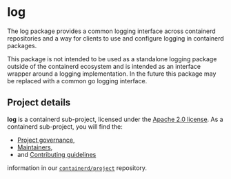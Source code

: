 # log

The log package provides a common logging interface across containerd repositories and a way for clients to use and configure logging in containerd packages.

This package is not intended to be used as a standalone logging package outside of the containerd ecosystem and is intended as an interface wrapper around a logging implementation.
In the future this package may be replaced with a common go logging interface.

## Project details

**log** is a containerd sub-project, licensed under the [Apache 2.0 license](./LICENSE).
As a containerd sub-project, you will find the:
 * [Project governance](https://github.com/containerd/project/blob/main/GOVERNANCE.md),
 * [Maintainers](https://github.com/containerd/project/blob/main/MAINTAINERS),
 * and [Contributing guidelines](https://github.com/containerd/project/blob/main/CONTRIBUTING.md)

information in our [`containerd/project`](https://github.com/containerd/project) repository.

